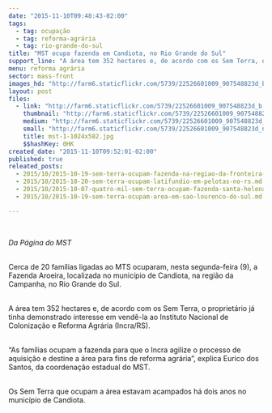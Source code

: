 ```yaml
---
date: "2015-11-10T09:48:43-02:00"
tags:
  - tag: ocupação
  - tag: reforma-agrária
  - tag: rio-grande-do-sul
title: "MST ocupa fazenda em Candiota, no Rio Grande do Sul"
support_line: "A área tem 352 hectares e, de acordo com os Sem Terra, o proprietário já tinha demonstrado interesse em vendê-la ao Incra."
menu: reforma agrária
sector: mass-front
images_hd: "http://farm6.staticflickr.com/5739/22526601009_907548823d_b.jpg"
layout: post
files:
  - link: "http://farm6.staticflickr.com/5739/22526601009_907548823d_b.jpg"
    thumbnail: "http://farm6.staticflickr.com/5739/22526601009_907548823d_t.jpg"
    medium: "http://farm6.staticflickr.com/5739/22526601009_907548823d_z.jpg"
    small: "http://farm6.staticflickr.com/5739/22526601009_907548823d_n.jpg"
    title: mst-1-1024x582.jpg
    $$hashKey: 0HK
created_date: "2015-11-10T09:52:01-02:00"
published: true
releated_posts:
  - 2015/10/2015-10-19-sem-terra-ocupam-fazenda-na-regiao-da-fronteira-no-rio-grande-do-su.md
  - 2015/10/2015-10-20-sem-terra-ocupam-latifundio-em-pelotas-no-rs.md
  - 2015/10/2015-10-07-quatro-mil-sem-terra-ocupam-fazenda-santa-helena-em-goias.md
  - 2015/10/2015-10-19-sem-terra-ocupam-area-em-sao-lourenco-do-sul.md

---
```

<p>&nbsp;</p>

<p><em>Da P&aacute;gina do MST</em></p>

<p><br />
Cerca de 20 fam&iacute;lias ligadas ao MTS&nbsp;ocuparam, nesta segunda-feira (9), a Fazenda Aroeira, localizada no munic&iacute;pio de Candiota, na regi&atilde;o da Campanha, no Rio Grande do Sul.</p>

<p><br />
A &aacute;rea tem 352 hectares e, de acordo com os Sem Terra, o propriet&aacute;rio j&aacute; tinha demonstrado interesse em vend&ecirc;-la ao Instituto Nacional de Coloniza&ccedil;&atilde;o e Reforma Agr&aacute;ria (Incra/RS).</p>

<p><br />
&ldquo;As fam&iacute;lias ocupam a fazenda para que o Incra agilize o processo de aquisi&ccedil;&atilde;o e destine a &aacute;rea para fins de reforma agr&aacute;ria&rdquo;, explica Eurico dos Santos, da coordena&ccedil;&atilde;o estadual do MST.</p>

<p><br />
Os Sem Terra que ocupam a &aacute;rea estavam acampados h&aacute; dois anos no munic&iacute;pio de Candiota.</p>
